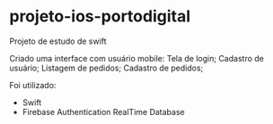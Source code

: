 # projeto-ios-portodigital
Projeto de estudo de swift

Criado uma interface com usuário mobile:
Tela de login;
Cadastro de usuário;
Listagem de pedidos;
Cadastro de pedidos;

Foi utilizado:
  - Swift
  - Firebase
    Authentication
    RealTime Database
